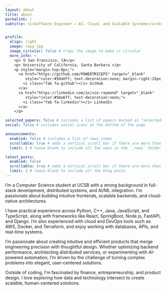 ```yaml
---
layout: about
title: about
permalink: /
subtitle: <i>Software Engineer — AI, Cloud, and Scalable Systems</i><br>


profile:
  align: right
  image: rayy.jpg
  image_circular: false # crops the image to make it circular
  more_info: >
    <p> ⚲ San Francisco, CA</p>
    <p> University of California, Santa Barbara </p>
    <p style="margin-top:8px;">
      <a href="https://github.com/POWERTRICEPS" target="_blank"
         style="color:#58a6ff; text-decoration:none; margin-right:15px;">
        <i class="fab fa-github"></i> GitHub
      </a>
      <a href="https://linkedin.com/in/xie-raymond" target="_blank"
         style="color:#58a6ff; text-decoration:none;">
        <i class="fab fa-linkedin"></i> LinkedIn
      </a>
    </p>

selected_papers: false # includes a list of papers marked as "selected={true}"
social: false # includes social icons at the bottom of the page

announcements:
  enabled: false # includes a list of news items
  scrollable: true # adds a vertical scroll bar if there are more than 3 news items
  limit: 5 # leave blank to include all the news in the `_news` folder

latest_posts:
  enabled: false
  scrollable: true # adds a vertical scroll bar if there are more than 3 new posts items
  limit: 3 # leave blank to include all the blog posts
---
```


I’m a Computer Science student at UCSB with a strong background in full-stack development, distributed systems, and AI/ML integration. I’m passionate about building intuitive frontends, scalable backends, and cloud-native architectures.

I have practical experience across Python, C++, Java, JavaScript, and TypeScript, along with frameworks like React, SpringBoot, Node.js, FastAPI, and Django. I’m also experienced with cloud and DevOps tools such as AWS, Docker, and Terraform, and enjoy working with databases, APIs, and real-time systems.

I’m passionate about creating intuitive and efficient products that merge engineering precision with thoughtful design. Whether optimizing backend performance, architecting distributed services, or experimenting with AI-powered automation, I’m driven by the challenge of turning complex problems into elegant, user-centered solutions.

Outside of coding, I’m fascinated by finance, entrepreneurship, and product design. I love exploring how data and technology intersect to create scalable, human-centered solutions.
